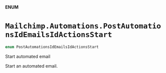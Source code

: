 **ENUM**

# `Mailchimp.Automations.PostAutomationsIdEmailsIdActionsStart`

```swift
enum PostAutomationsIdEmailsIdActionsStart
```

Start automated email

Start an automated email.
